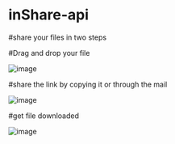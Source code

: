 # inShare-api

#share your files in two steps

#Drag and drop your file


![image](https://user-images.githubusercontent.com/66193066/123073652-3ce59980-d434-11eb-9f4d-56224c450be8.png)

#share the link by copying it or through the mail


![image](https://user-images.githubusercontent.com/66193066/123073747-54248700-d434-11eb-9877-3ea0fc407a05.png)


#get file downloaded


![image](https://user-images.githubusercontent.com/66193066/123073952-859d5280-d434-11eb-8810-645b8e03fd77.png)
